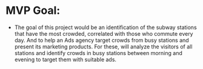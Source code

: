 # MVP Goal:

* The goal of this project would be an identification of the subway stations that have the most crowded, 
correlated with those who commute every day. And to help an Ads agency target crowds from busy stations and present its marketing products.
For these,  will analyze the visitors of all stations and identify crowds in busy stations between morning and evening to target them with suitable ads.

